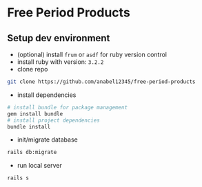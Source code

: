 #  Free Period Products

## Setup dev environment
- (optional) install `frum` or `asdf` for ruby version control 
- install ruby with version: `3.2.2`
- clone repo
```bash
git clone https://github.com/anabel12345/free-period-products
```
- install dependencies
```bash
# install bundle for package management 
gem install bundle
# install project dependencies
bundle install
```
- init/migrate database
```bash
rails db:migrate
```
- run local server
```bash
rails s
